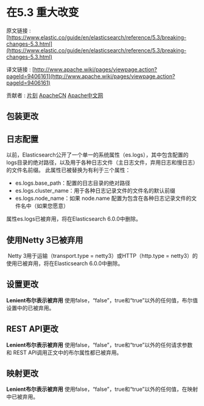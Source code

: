 # 在5.3 重大改变

原文链接 : [https://www.elastic.co/guide/en/elasticsearch/reference/5.3/breaking-changes-5.3.html](https://www.elastic.co/guide/en/elasticsearch/reference/5.3/breaking-changes-5.3.html)

译文链接 : [http://www.apache.wiki/pages/viewpage.action?pageId=9406161](http://www.apache.wiki/pages/viewpage.action?pageId=9406161)

贡献者 : [片刻](/display/~jiangzhonglian) [ApacheCN](/display/~apachecn) [Apache中文网](/display/~apachechina)

## 包装更改

## 日志配置

以前，Elasticsearch公开了一个单一的系统属性（es.logs），其中包含配置的logs目录的绝对路径，以及用于各种日志文件（主日志文件，弃用日志和慢日志）的文件名前缀。 此属性已被替换为有利于三个属性：

*   es.logs.base_path：配置的日志目录的绝对路径
*   es.logs.cluster_name：用于各种日志记录文件的文件名的默认前缀
*   es.logs.node_name：如果 node.name 配置为包含在各种日志记录文件的文件名中（如果您愿意）

属性es.logs已被弃用，将在Elasticsearch 6.0.0中删除。

## 使用Netty 3已被弃用

 Netty 3用于运输（transport.type = netty3）或HTTP（http.type = netty3）的使用已被弃用，将在Elasticsearch 6.0.0中删除。

## 设置更改

**Lenient布尔表示被弃用**
使用false，“false”，true和“true”以外的任何值，布尔值设置中的已被弃用。

## REST API更改

**Lenient布尔表示被弃用**
使用false，“false”，true和“true”以外的任何请求参数 和 REST API调用正文中的布尔属性都已被弃用。

## 映射更改

**Lenient布尔表示被弃用**
使用false，“false”，true和“true”以外的任何值，在映射中已被弃用。